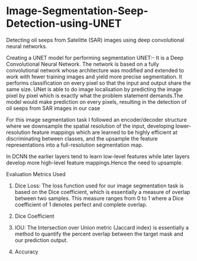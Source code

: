 # Image-Segmentation-Seep-Detection-using-UNET

Detecting oil seeps from Satelitte (SAR) images using deep convolutional neural networks.

Creating a UNET model for performing segmentation
UNET:- It is a Deep Convolutional Neural Network. The network is based on a fully convolutional network whose architecture was modified and extended to work with fewer training images and yield more precise segmentation. It performs classification on every pixel so that the input and output share the same size. UNet is able to do image localisation by predicting the image pixel by pixel which is exactly what the problem statement demands.The model would make prediction on every pixels, resulting in the detection of oil seeps from SAR images in our case

For this image segmentation task I followed an encoder/decoder structure where we downsample the spatial resolution of the input, developing lower-resolution feature mappings which are learned to be highly efficient at discriminating between classes, and the upsample the feature representations into a full-resolution segmentation map.

In DCNN the earlier layers tend to learn low-level features while later layers develop more high-level feature mappings.Hence the need to upsample.

Evaluation Metrics Used
1) Dice Loss: The loss function used for our image segmentation task is based on the Dice coefficient, which is essentially a measure of overlap between two samples. This measure ranges from 0 to 1 where a Dice coefficient of 1 denotes perfect and complete overlap.

2) Dice Coefficient

3) IOU: The Intersection over Union metric (Jaccard index) is essentially a method to quantify the percent overlap between the target mask and our prediction output.

4) Accuracy
